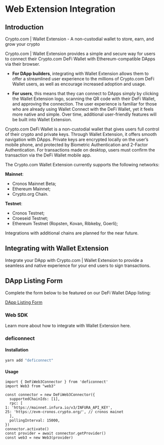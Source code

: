 # Web Extension Integration

## Introduction
Crypto.com | Wallet Extension - A non-custodial wallet to store, earn, and grow your crypto

Crypto.com | Wallet Extension provides a simple and secure way for users to connect their Crypto.com DeFi Wallet with Ethereum-compatible DApps via their browser.

- **For DApp builders**, integrating with Wallet Extension allows them to offer a streamlined user experience to the millions of Crypto.com DeFi Wallet users, as well as encourage increased adoption and usage.

- **For users**, this means that they can connect to DApps simply by clicking the Wallet Extension logo, scanning the QR code with their DeFi Wallet, and approving the connection. The user experience is familiar for those who are already using Wallet Connect with the DeFi Wallet, yet it feels more native and simple. Over time, additional user-friendly features will be built into Wallet Extension.

Crypto.com DeFi Wallet is a non-custodial wallet that gives users full control of their crypto and private keys. Through Wallet Extension, it offers smooth navigation with DApps. Private keys are encrypted locally on the user’s mobile phone, and protected by Biometric Authentication and 2-Factor Authentication. For transactions made on desktop, users must confirm the transaction via the DeFi Wallet mobile app.

The Crypto.com Wallet Extension currently supports the following networks:

**Mainnet**:
- Cronos Mainnet Beta;
- Ethereum Mainnet;
- Crypto.org Chain.

**Testnet**:
- Cronos Testnet;
- Croeseid Testnet;
- Ethereum Testnet (Ropsten, Kovan, Ribkeby, Goerli);

Integrations with additional chains are planned for the near future.

## Integrating with Wallet Extension
Integrate your DApp with Crypto.com | Wallet Extension to provide a seamless and native experience for your end users to sign transactions.

## DApp Listing Form
Complete the form below to be featured on our DeFi Wallet DApp listing:

[DApp Listing Form](https://crypto-com.typeform.com/to/bRvudlYV)

### Web SDK
Learn more about how to integrate with Wallet Extension here.

### deficonnect

#### Installation

```bash
yarn add "deficonnect"
```

#### Usage


```tsx
import { DeFiWeb3Connector } from 'deficonnect'
import Web3 from "web3"

const connector = new DeFiWeb3Connector({
  supportedChainIds: [1],
  rpc: [
1: 'https://mainnet.infura.io/v3/INFURA_API_KEY',
25: 'https://evm-cronos.crypto.org/', // cronos mainet
  ],
  pollingInterval: 15000,
})
connector.activate()
const provider = await connector.getProvider()
const web3 = new Web3(provider)
```




